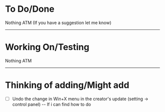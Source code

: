 # To Do/Done
Nothing ATM (If you have a suggestion let me know)

-------------------------------------------------------------------------------------------------------------
# Working On/Testing
Nothing ATM

-------------------------------------------------------------------------------------------------------------
# Thinking of adding/Might add
- [ ] Undo the change in Win+X menu in the creator's update (setting -> control panel) -- If i can find how to do
